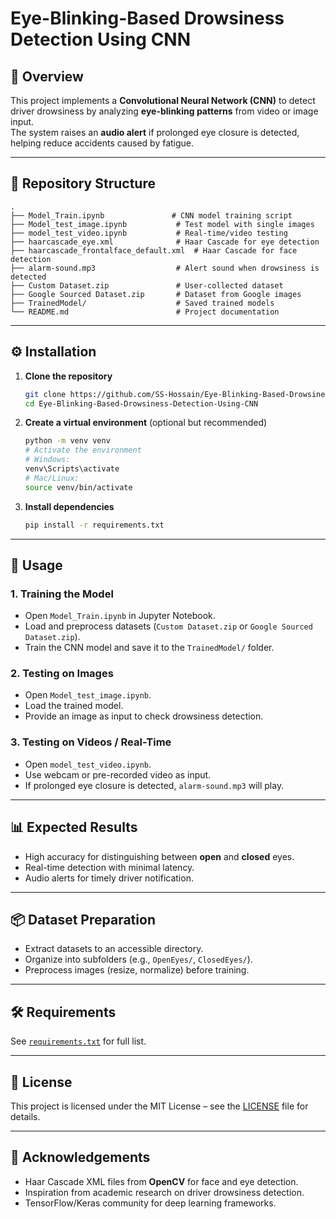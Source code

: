 # Eye-Blinking-Based Drowsiness Detection Using CNN

## 📌 Overview
This project implements a **Convolutional Neural Network (CNN)** to detect driver drowsiness by analyzing **eye-blinking patterns** from video or image input.  
The system raises an **audio alert** if prolonged eye closure is detected, helping reduce accidents caused by fatigue.

---

## 📂 Repository Structure

```
.
├── Model_Train.ipynb               # CNN model training script
├── Model_test_image.ipynb           # Test model with single images
├── model_test_video.ipynb           # Real-time/video testing
├── haarcascade_eye.xml              # Haar Cascade for eye detection
├── haarcascade_frontalface_default.xml  # Haar Cascade for face detection
├── alarm-sound.mp3                  # Alert sound when drowsiness is detected
├── Custom Dataset.zip               # User-collected dataset
├── Google Sourced Dataset.zip       # Dataset from Google images
├── TrainedModel/                    # Saved trained models
└── README.md                        # Project documentation
```

---

## ⚙️ Installation

1. **Clone the repository**
   ```bash
   git clone https://github.com/SS-Hossain/Eye-Blinking-Based-Drowsiness-Detection-Using-CNN.git
   cd Eye-Blinking-Based-Drowsiness-Detection-Using-CNN
   ```

2. **Create a virtual environment** (optional but recommended)
   ```bash
   python -m venv venv
   # Activate the environment
   # Windows:
   venv\Scripts\activate
   # Mac/Linux:
   source venv/bin/activate
   ```

3. **Install dependencies**
   ```bash
   pip install -r requirements.txt
   ```

---

## 🚀 Usage

### **1. Training the Model**
- Open `Model_Train.ipynb` in Jupyter Notebook.
- Load and preprocess datasets (`Custom Dataset.zip` or `Google Sourced Dataset.zip`).
- Train the CNN model and save it to the `TrainedModel/` folder.

### **2. Testing on Images**
- Open `Model_test_image.ipynb`.
- Load the trained model.
- Provide an image as input to check drowsiness detection.

### **3. Testing on Videos / Real-Time**
- Open `model_test_video.ipynb`.
- Use webcam or pre-recorded video as input.
- If prolonged eye closure is detected, `alarm-sound.mp3` will play.

---

## 📊 Expected Results
- High accuracy for distinguishing between **open** and **closed** eyes.
- Real-time detection with minimal latency.
- Audio alerts for timely driver notification.

---

## 📦 Dataset Preparation
- Extract datasets to an accessible directory.
- Organize into subfolders (e.g., `OpenEyes/`, `ClosedEyes/`).
- Preprocess images (resize, normalize) before training.

---

## 🛠 Requirements
See [`requirements.txt`](requirements.txt) for full list.

---

## 📜 License
This project is licensed under the MIT License – see the [LICENSE](LICENSE) file for details.

---

## 🙏 Acknowledgements
- Haar Cascade XML files from **OpenCV** for face and eye detection.
- Inspiration from academic research on driver drowsiness detection.
- TensorFlow/Keras community for deep learning frameworks.
